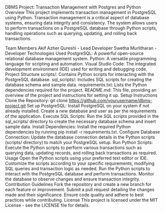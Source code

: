 DBMS Project: Transaction Management with Postgres and Python
Overview
This project implements transaction management in PostgreSQL using Python. Transaction management is a critical aspect of database systems, ensuring data integrity and consistency. The system allows users to perform transactions on a PostgreSQL database through Python scripts, handling operations such as querying, updating, and rolling back transactions.

Team Members
Akif Azher Qureshi - Lead Developer
Swetha Murlitharan - Developer
Technologies Used
PostgreSQL: A powerful open-source relational database management system.
Python: A versatile programming language for scripting and automation.
Visual Studio Code: The integrated development environment (IDE) used for writing and debugging code.
Project Structure
scripts/: Contains Python scripts for interacting with the PostgreSQL database.
sql_scripts/: Includes SQL scripts for creating the database schema and sample data.
requirements.txt: Lists the Python dependencies required for the project.
README.md: This file, providing an overview of the project and instructions for setting it up.
Setup Instructions
Clone the Repository: git clone https://github.com/yourusername/dbms-project.git
Set up PostgreSQL: Install PostgreSQL on your system if not already installed. Create a new database and user as per the requirements of the application.
Execute SQL Scripts: Run the SQL scripts provided in the sql_scripts/ directory to create the necessary database schema and insert sample data.
Install Dependencies: Install the required Python dependencies by running pip install -r requirements.txt.
Configure Database Connection: Update the database connection details in the Python scripts (scripts/ directory) to match your PostgreSQL setup.
Run Python Scripts: Execute the Python scripts to perform various transactions such as querying data, updating records, and rolling back transactions as required.
Usage
Open the Python scripts using your preferred text editor or IDE.
Customize the scripts according to your specific requirements, modifying SQL queries and transaction logic as needed.
Run the Python scripts to interact with the PostgreSQL database and perform transactions.
Monitor the database to observe changes and ensure transaction integrity.
Contribution Guidelines
Fork the repository and create a new branch for each feature or improvement.
Submit a pull request detailing the changes made and their significance.
Ensure code quality and adhere to best practices while contributing.
License
This project is licensed under the MIT License - see the LICENSE file for details.
